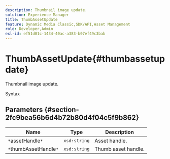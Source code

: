 ```yaml
---
description: Thumbnail image update.
solution: Experience Manager
title: ThumbAssetUpdate
feature: Dynamic Media Classic,SDK/API,Asset Management
role: Developer,Admin
exl-id: ef51d01c-1434-40ac-a383-b07ef49c3bab
---
```

# ThumbAssetUpdate{#thumbassetupdate}

Thumbnail image update.

 Syntax 

## Parameters {#section-2fc9bea56b6d4b72b80d4f04c5f9b862}

|  Name  | Type  | Description  |
|---|---|---|
|  `*`assetHandle`*`  | `xsd:string`  | Asset handle.  |
|  `*`thumbAssetHandle`*`  | `xsd:string`  | Thumb asset handle.  |
